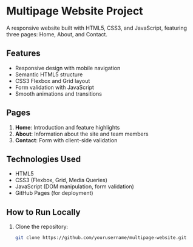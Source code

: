 # Multipage Website Project

A responsive website built with HTML5, CSS3, and JavaScript, featuring three pages: Home, About, and Contact.

## Features

- Responsive design with mobile navigation
- Semantic HTML5 structure
- CSS3 Flexbox and Grid layout
- Form validation with JavaScript
- Smooth animations and transitions

## Pages

1. **Home**: Introduction and feature highlights
2. **About**: Information about the site and team members
3. **Contact**: Form with client-side validation

## Technologies Used

- HTML5
- CSS3 (Flexbox, Grid, Media Queries)
- JavaScript (DOM manipulation, form validation)
- GitHub Pages (for deployment)

## How to Run Locally

1. Clone the repository:
   ```bash
   git clone https://github.com/yourusername/multipage-website.git
